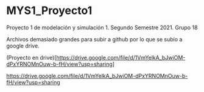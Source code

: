 # MYS1_Proyecto1
Proyecto 1 de modelación y simulación 1. Segundo Semestre 2021. Grupo 18

Archivos demasiado grandes para subir a github por lo que se subio a google drive.

(Proyecto en drive)[https://drive.google.com/file/d/1VmYelkA_bJwiOM-dPxYRNOMnOuw-b-fH/view?usp=sharing]

https://drive.google.com/file/d/1VmYelkA_bJwiOM-dPxYRNOMnOuw-b-fH/view?usp=sharing
